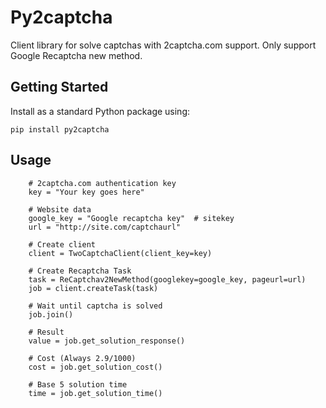 Py2captcha
==========

Client library for solve captchas with 2captcha.com support. 
Only support Google Recaptcha new method.

Getting Started
---------------

Install as a standard Python package using:

    pip install py2captcha

Usage
-----
        
        # 2captcha.com authentication key
        key = "Your key goes here"

        # Website data
        google_key = "Google recaptcha key"  # sitekey
        url = "http://site.com/captchaurl"
        
        # Create client
        client = TwoCaptchaClient(client_key=key)
        
        # Create Recaptcha Task
        task = ReCaptchav2NewMethod(googlekey=google_key, pageurl=url)
        job = client.createTask(task)
        
        # Wait until captcha is solved
        job.join()
        
        # Result
        value = job.get_solution_response()
        
        # Cost (Always 2.9/1000)
        cost = job.get_solution_cost()
        
        # Base 5 solution time
        time = job.get_solution_time()
